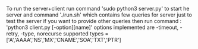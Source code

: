 To run the server+client
run command 'sudo python3 server.py' to start he server
and command './run.sh' which contains few queries for server just to test the server
if you want to provide other queries then run command :
    'python3 client.py [-option][name]'
    options implemented are -timeout, -retry, -type, norecurse
    supported types = ['A','AAAA','NS','MX','CNAME','SOA','TXT','PTR']

